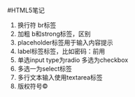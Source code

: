 #HTML5笔记
1. 换行符 br标签
2. 加粗 b和strong标签，区别
3. placeholder标签用于输入内容提示
4. label标签标签，比如密码：前用
5. 单选input type为radio 多选为checkbox
6. 多选一为select标签
7. 多行文本输入使用textarea标签
8. 版权符号&copy;